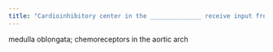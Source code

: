 ```yaml
---
title: "Cardioinhibitory center in the ______________ receive input from ___________."
---
```

medulla oblongata; chemoreceptors in the aortic arch

